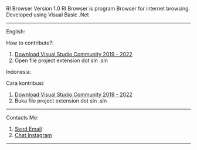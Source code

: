 RI Browser
Version 1.0
RI Browser is program Browser for internet browsing. Developed using Visual Basic .Net

-----------------------------------------------------------------------------------------------------------------------------------------------------------------------------------------------------------------------
English:

How to contribute?:

1. [Download Visual Studio Community 2019 - 2022](https://visualstudio.microsoft.com/downloads/)
2. Open file project extension dot sln .sln

Indonesia:

Cara kontribusi:
1. [Download Visual Studio Community 2019 - 2022](https://visualstudio.microsoft.com/downloads/)
2. Buka file project extension dot sln .sln

-----------------------------------------------------------------------------------------------------------------------------------------------------------------------------------------------------------------------
Contacts Me:

1. [Send Email](https://mailto:anandaraufm@gmail.com/)
2. [Chat Instagram](https://instagram.com/siranandarauf)

-----------------------------------------------------------------------------------------------------------------------------------------------------------------------------------------------------------------------

